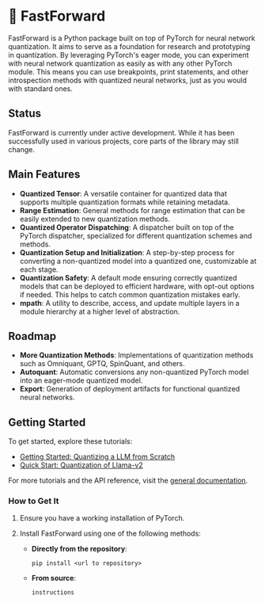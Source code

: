 # 📼 FastForward

FastForward is a Python package built on top of PyTorch for neural network
quantization. It aims to serve as a foundation for research and prototyping in
quantization. By leveraging PyTorch's eager mode, you can experiment with
neural network quantization as easily as with any other PyTorch module. This
means you can use breakpoints, print statements, and other introspection
methods with quantized neural networks, just as you would with standard ones.

## Status

FastForward is currently under active development. While it has been
successfully used in various projects, core parts of the library may still
change.

## Main Features

- **Quantized Tensor**: A versatile container for quantized data that supports
  multiple quantization formats while retaining metadata.
- **Range Estimation**: General methods for range estimation that can be easily
  extended to new quantization methods.
- **Quantized Operator Dispatching**: A dispatcher built on top of the PyTorch
  dispatcher, specialized for different quantization schemes and methods.
- **Quantization Setup and Initialization**: A step-by-step process for
  converting a non-quantized model into a quantized one, customizable at each
  stage.
- **Quantization Safety**: A default mode ensuring correctly quantized models
  that can be deployed to efficient hardware, with opt-out options if needed.
  This helps to catch common quantization mistakes early.
- **mpath**: A utility to describe, access, and update multiple layers in
  a module hierarchy at a higher level of abstraction.

## Roadmap

- **More Quantization Methods**: Implementations of quantization methods such
  as Omniquant, GPTQ, SpinQuant, and others.
- **Autoquant**: Automatic conversions any non-quantized PyTorch model into an
  eager-mode quantized model.
- **Export**: Generation of deployment artifacts for functional quantized neural
  networks.

## Getting Started

To get started, explore these tutorials:

- [Getting Started: Quantizing a LLM from Scratch](http://url-to-tutorial)
- [Quick Start: Quantization of Llama-v2](http://url-to-tutorial)

For more tutorials and the API reference, visit the [general documentation](http://url-to-docs).

### How to Get It

1. Ensure you have a working installation of PyTorch.

2. Install FastForward using one of the following methods:

    - **Directly from the repository**:

        ```shell
        pip install <url to repository>
        ```

    - **From source**:

        ```shell
        instructions
        ```
